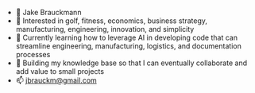 - 👋 Jake Brauckmann
- 👀 Interested in golf, fitness, economics, business strategy, manufacturing, engineering, innovation, and simplicity
- 🌱 Currently learning how to leverage AI in developing code that can streamline engineering, manufacturing, logistics, and documentation processes
- 💞️ Building my knowledge base so that I can eventually collaborate and add value to small projects
- 📫 jbrauckm@gmail.com


<!---
jbrauckmann909/jbrauckmann909 is a ✨ special ✨ repository because its `README.md` (this file) appears on your GitHub profile.
You can click the Preview link to take a look at your changes.
--->
